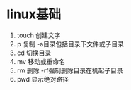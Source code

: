 # linux基础
1. touch 创建文字
2. p 复制 -a目录包括目录下文件或子目录
3. cd 切换目录
4. mv 移动或重命名
5. rm 删除 -rf强制删除目录在机起子目录
6. pwd 显示绝对路径

